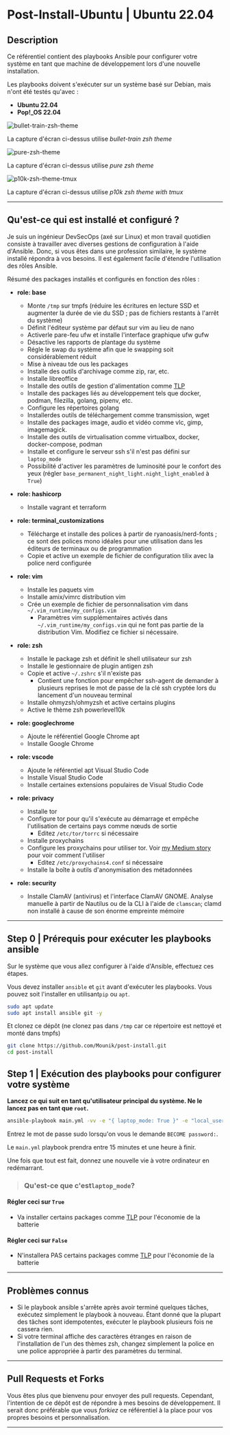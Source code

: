 # Post-Install-Ubuntu | Ubuntu 22.04

## Description

Ce référentiel contient des playbooks Ansible pour configurer votre système en tant que machine de développement lors d'une nouvelle installation.

Les playbooks doivent s'exécuter sur un système basé sur Debian, mais n'ont été testés qu'avec :
- **Ubuntu 22.04**
- **Pop!_OS 22.04**


![bullet-train-zsh-theme](.images/screenshot-bullet-train.png)

La capture d'écran ci-dessus utilise *bullet-train zsh theme*

![pure-zsh-theme](.images/screenshot-pure.png)

La capture d'écran ci-dessus utilise *pure zsh theme*

![p10k-zsh-theme-tmux](.images/screenshot-p10k-tmux.png)

La capture d'écran ci-dessus utilise *p10k zsh theme with tmux*

---

## Qu'est-ce qui est installé et configuré ?

Je suis un ingénieur DevSecOps (axé sur Linux) et mon travail quotidien consiste à travailler avec diverses gestions de configuration à l'aide d'Ansible. Donc, si vous êtes dans une profession similaire, le système installé répondra à vos besoins. Il est également facile d'étendre l'utilisation des rôles Ansible.

Résumé des packages installés et configurés en fonction des rôles :

- **role: base**
  - Monte `/tmp` sur tmpfs (réduire les écritures en lecture SSD et augmenter la durée de vie du SSD ; pas de fichiers restants à l'arrêt du système)
  - Définit l'éditeur système par défaut sur vim au lieu de nano
  - Activerle pare-feu ufw et installe l'interface graphique ufw gufw
  - Désactive les rapports de plantage du système
  - Régle le swap du système afin que le swapping soit considérablement réduit
  - Mise à niveau tde ous les packages
  - Installe des outils d'archivage comme zip, rar, etc.
  - Installe libreoffice
  - Installe des outils de gestion d'alimentation comme [TLP](https://github.com/linrunner/TLP)
  - Installe des packages liés au développement tels que docker, podman, filezilla, golang, pipenv, etc.
  - Configure les répertoires golang
  - Installerdes outils de téléchargement comme transmission, wget
  - Installe des packages image, audio et vidéo comme vlc, gimp, imagemagick.
  - Installe des outils de virtualisation comme virtualbox, docker, docker-compose, podman
  - Installe et configure le serveur ssh s'il n'est pas défini sur `laptop_mode`
  - Possibilité d'activer les paramètres de luminosité pour le confort des yeux (régler `base_permanent_night_light.night_light_enabled` à `True`)

- **role: hashicorp**
  - Installe vagrant et terraform
- **role: terminal_customizations**
  - Télécharge et installe des polices à partir de ryanoasis/nerd-fonts ; ce sont des polices mono idéales pour une utilisation dans les éditeurs de terminaux ou de programmation
  - Copie et active un exemple de fichier de configuration tilix avec la police nerd configurée
- **role: vim**
  - Installe les paquets vim
  - Installe amix/vimrc distribution vim
  - Crée un exemple de fichier de personnalisation vim dans `~/.vim_runtime/my_configs.vim`
    - Paramètres vim supplémentaires activés dans `~/.vim_runtime/my_configs.vim` qui ne font pas partie de la distribution Vim. Modifiez ce fichier si nécessaire.
- **role: zsh**
  - Installe le package zsh et définit le shell utilisateur sur zsh
  - Installe le gestionnaire de plugin antigen zsh
  - Copie et active `~/.zshrc` s'il n'existe pas
    - Contient une fonction pour empêcher ssh-agent de demander à plusieurs reprises le mot de passe de la clé ssh cryptée lors du lancement d'un nouveau terminal
  - Installe ohmyzsh/ohmyzsh et active certains plugins
  - Active le thème zsh powerlevel10k
- **role: googlechrome**
  - Ajoute le référentiel Google Chrome apt
  - Installe Google Chrome
- **role: vscode**
  - Ajoute le référentiel apt Visual Studio Code
  - Installe Visual Studio Code
  - Installe certaines extensions populaires de Visual Studio Code
- **role: privacy**
  - Installe tor
  - Configure tor pour qu'il s'exécute au démarrage et empêche l'utilisation de certains pays comme nœuds de sortie
    - Editez `/etc/tor/torrc` si nécessaire
  - Installe proxychains
  - Configure les proxychains pour utiliser tor. Voir [my Medium story](https://fazlearefin.medium.com/tunneling-traffic-over-tor-network-using-proxychains-34c77ec32c0f) pour voir comment l'utiliser
    - Editez `/etc/proxychains4.conf` si nécessaire
  - Installe la boîte à outils d'anonymisation des métadonnées
- **role: security**
  - Installe ClamAV (antivirus) et l'interface ClamAV GNOME. Analyse manuelle à partir de Nautilus ou de la CLI à l'aide de `clamscan`; clamd non installé à cause de son énorme empreinte mémoire

---

## Step 0 | Prérequis pour exécuter les playbooks ansible

Sur le système que vous allez configurer à l'aide d'Ansible, effectuez ces étapes.

Vous devez installer `ansible` et `git` avant d'exécuter les playbooks. Vous pouvez soit l'installer en utilisant`pip` ou `apt`.

```bash
sudo apt update
sudo apt install ansible git -y
```

Et clonez ce dépôt (ne clonez pas dans `/tmp` car ce répertoire est nettoyé et monté dans tmpfs)

```bash
git clone https://github.com/Mounik/post-install.git
cd post-install
```

## Step 1 | Exécution des playbooks pour configurer votre système

**Lancez ce qui suit en tant qu'utilisateur principal du système. Ne le lancez pas en tant que `root`.**

```bash
ansible-playbook main.yml -vv -e "{ laptop_mode: True }" -e "local_username=$(id -un)" -K
```

Entrez le mot de passe sudo lorsqu'on vous le demande `BECOME password:`.

Le `main.yml` playbook prendra entre 15 minutes et une heure à finir.

Une fois que tout est fait, donnez une nouvelle vie à votre ordinateur en redémarrant.

> ### Qu'est-ce que c'est`laptop_mode`?

#### Régler ceci sur `True`

- Va installer certains packages comme [TLP](https://github.com/linrunner/TLP) pour l'économie de la batterie

#### Régler ceci sur `False`

- N'installera PAS certains packages comme [TLP](https://github.com/linrunner/TLP) pour l'économie de la batterie

---

## Problèmes connus

- Si le playbook ansible s'arrête après avoir terminé quelques tâches, exécutez simplement le playbook à nouveau. Étant donné que la plupart des tâches sont idempotentes, exécuter le playbook plusieurs fois ne cassera rien.
- Si votre terminal affiche des caractères étranges en raison de l'installation de l'un des thèmes zsh, changez simplement la police en une police appropriée à partir des paramètres du terminal.

---

## Pull Requests et Forks

Vous êtes plus que bienvenu pour envoyer des pull requests. Cependant, l'intention de ce dépôt est de répondre à mes besoins de développement. Il serait donc préférable que vous *forkiez* ce référentiel à la place pour vos propres besoins et personnalisation.

---

